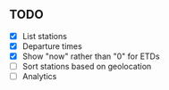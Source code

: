## TODO
- [x] List stations
- [x] Departure times
- [x] Show "now" rather than "0" for ETDs
- [ ] Sort stations based on geolocation
- [ ] Analytics
